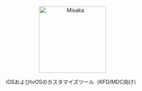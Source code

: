 <br>
<p align="center">
<img src="https://xookz.com/challex-images/challexlogo.png" alt="Misaka" height="180" width="180"/>
</p>
<p align="center">iOSおよびtvOSのカスタマイズツール（KFD/MDC向け）</p>
